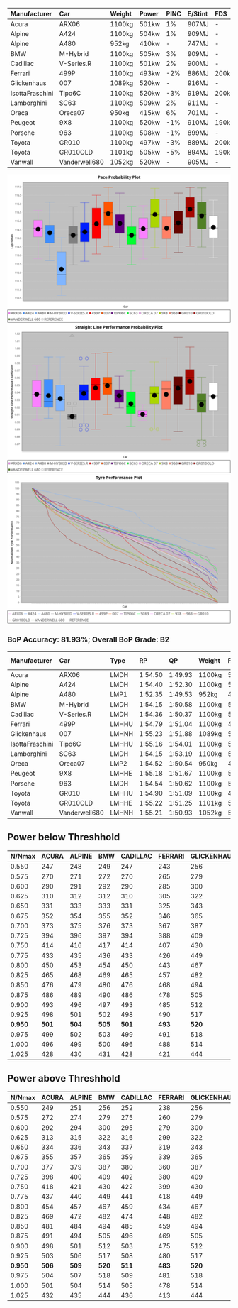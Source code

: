 |Manufacturer|Car|Weight|Power|PINC|E/Stint|FDS|
|:-|:-|:-|:-|:-|:-|:-|
|Acura|ARX06|1100kg|501kw|1%|907MJ|-|
|Alpine|A424|1100kg|504kw|1%|909MJ|-|
|Alpine|A480|952kg|410kw|-|747MJ|-|
|BMW|M-Hybrid|1100kg|505kw|3%|909MJ|-|
|Cadillac|V-Series.R|1100kg|501kw|2%|900MJ|-|
|Ferrari|499P|1100kg|493kw|-2%|886MJ|200kph|
|Glickenhaus|007|1089kg|520kw|-|916MJ|-|
|IsottaFraschini|Tipo6C|1100kg|520kw|-3%|919MJ|200kph|
|Lamborghini|SC63|1100kg|509kw|2%|911MJ|-|
|Oreca|Oreca07|950kg|415kw|6%|701MJ|-|
|Peugeot|9X8|1100kg|520kw|-1%|910MJ|190kph|
|Porsche|963|1100kg|508kw|-1%|899MJ|-|
|Toyota|GR010|1100kg|497kw|-3%|889MJ|200kph|
|Toyota|GR010OLD|1101kg|505kw|-5%|894MJ|190kph|
|Vanwall|Vanderwell680|1052kg|520kw|-|905MJ|-|

![PACECHART](./IMG/AUTO.png)
![STRAIGHTLINEPERFORMANCECHART](./IMG/AUTO_sp.png)
![TYREPERFORMANCECHART](./IMG/AUTO_tw.png)

### BoP Accuracy: 81.93%; Overall BoP Grade: B2
|Manufacturer|Car|Type|RP|QP|Weight|Power¹|Threshhold|PINC|Power²|E/Stint|AVG Vmax|FDS|RDLC|L/Stint|BOP-Grade|ModelAccuracy|ModelPoints|Match%|
|:-|:-|:-|:-|:-|:-|:-|:-|:-|:-|:-|:-|:-|:-|:-|:-|:-|:-|:-|
|Acura|ARX06|LMDH|1:54.50|1:49.93|1100kg|501kw|210.0kph|1%|506kw|907MJ|275.07kph|-|0.97|30|+B2|100.00%|995|81.17%|
|Alpine|A424|LMDH|1:54.40|1:52.30|1100kg|504kw|210.0kph|1%|509kw|909MJ|274.98kph|-|0.97|30|~A1|80.53%|517|100.00%|
|Alpine|A480|LMP1|1:52.35|1:49.53|952kg|410kw|210.0kph|-|410kw|747MJ|273.15kph|-|0.97|27|-Ω1|59.62%|840|0.98%|
|BMW|M-Hybrid|LMDH|1:54.15|1:50.58|1100kg|505kw|210.0kph|3%|520kw|909MJ|272.26kph|-|0.98|30|-B2|98.60%|1690|82.40%|
|Cadillac|V-Series.R|LMDH|1:54.36|1:50.37|1100kg|501kw|210.0kph|2%|511kw|900MJ|275.00kph|-|0.97|30|~A1|88.58%|2033|97.85%|
|Ferrari|499P|LMHHU|1:54.79|1:51.04|1100kg|493kw|210.0kph|-2%|483kw|886MJ|275.00kph|200kph|0.99|30|~A1|84.67%|2303|100.00%|
|Glickenhaus|007|LMHNH|1:55.23|1:51.88|1089kg|520kw|0.0kph|-|520kw|916MJ|278.19kph|-|0.91|30|+B2|96.64%|1639|84.58%|
|IsottaFraschini|Tipo6C|LMHHU|1:55.16|1:54.01|1100kg|520kw|210.0kph|-3%|504kw|919MJ|275.03kph|200kph|1.01|30|+D2|66.67%|96|62.47%|
|Lamborghini|SC63|LMDH|1:54.15|1:53.19|1100kg|509kw|210.0kph|2%|519kw|911MJ|273.89kph|-|0.99|30|-B2|96.77%|419|83.77%|
|Oreca|Oreca07|LMP2|1:54.52|1:50.54|950kg|415kw|210.0kph|6%|440kw|701MJ|272.92kph|-|0.94|27|+B2|100.00%|2206|83.59%|
|Peugeot|9X8|LMHHE|1:55.18|1:51.67|1100kg|520kw|210.0kph|-1%|515kw|910MJ|274.92kph|190kph|0.97|30|+B1|87.16%|2572|86.23%|
|Porsche|963|LMDH|1:54.54|1:50.62|1100kg|508kw|210.0kph|-1%|503kw|899MJ|275.02kph|-|0.97|30|~A1|93.05%|5740|100.00%|
|Toyota|GR010|LMHHU|1:54.90|1:51.09|1100kg|497kw|210.0kph|-3%|482kw|889MJ|275.02kph|200kph|0.99|30|+B1|90.17%|3255|88.79%|
|Toyota|GR010OLD|LMHHE|1:55.22|1:51.25|1101kg|505kw|210.0kph|-5%|480kw|894MJ|276.42kph|190kph|0.99|30|+A2|85.24%|1322|91.12%|
|Vanwall|Vanderwell680|LMHNH|1:55.21|1:50.93|1052kg|520kw|0.0kph|-|520kw|905MJ|274.85kph|-|0.99|29|+B1|91.33%|611|86.00%|

## Power below Threshhold
|N/Nmax|ACURA|ALPINE|BMW|CADILLAC|FERRARI|GLICKENHAUS|ISOTTAFRASCHINI|LAMBORGHINI|ORECA|PEUGEOT|PORSCHE|TOYOTA|TOYOTA|VANWALL|​|RPM|A480|
|:-|:-|:-|:-|:-|:-|:-|:-|:-|:-|:-|:-|:-|:-|:-|:-|:-|:-|
|0.550|247|248|249|247|243|256|256|251|204|256|250|245|249|256|​|--|-|
|0.575|270|271|272|270|265|279|279|274|222|279|273|267|272|279|​|--|-|
|0.600|290|291|292|290|285|300|300|294|240|300|293|287|292|300|​|--|-|
|0.625|310|312|312|310|305|322|322|315|257|322|314|307|312|322|​|--|-|
|0.650|331|333|333|331|325|343|343|336|274|343|335|328|333|343|​|--|-|
|0.675|352|354|355|352|346|365|365|357|291|365|357|349|355|365|​|--|-|
|0.700|373|375|376|373|367|387|387|379|309|387|378|370|376|387|​|--|-|
|0.725|394|396|397|394|388|409|409|400|326|409|399|391|397|409|​|--|-|
|0.750|414|416|417|414|407|430|430|421|343|430|420|411|417|430|​|--|-|
|0.775|433|435|436|433|426|449|449|440|358|449|439|429|436|449|​|5000|241|
|0.800|450|453|454|450|443|467|467|457|373|467|456|446|454|467|​|5500|284|
|0.825|465|468|469|465|457|482|482|472|385|482|471|461|469|482|​|6000|318|
|0.850|476|479|480|476|468|494|494|484|395|494|483|472|480|494|​|6500|359|
|0.875|486|489|490|486|478|505|505|494|403|505|493|482|490|505|​|7000|401|
|0.900|493|496|497|493|485|512|512|501|409|512|500|489|497|512|​|7500|411|
|0.925|498|501|502|498|490|517|517|506|412|517|505|494|502|517|​|8000|407|
|**0.950**|**501**|**504**|**505**|**501**|**493**|**520**|**520**|**509**|**415**|**520**|**508**|**497**|**505**|**520**|**​**|**8500**|**410**|
|0.975|499|502|503|499|491|518|518|507|414|518|506|495|503|518|​|9000|205|
|1.000|496|499|500|496|488|514|514|504|410|514|503|492|500|514|​|--|-|
|1.025|428|430|431|428|421|444|444|435|354|444|434|424|431|444|​|--|-|

## Power above Threshhold
|N/Nmax|ACURA|ALPINE|BMW|CADILLAC|FERRARI|GLICKENHAUS|ISOTTAFRASCHINI|LAMBORGHINI|ORECA|PEUGEOT|PORSCHE|TOYOTA|TOYOTA|VANWALL|​|RPM|A480|
|:-|:-|:-|:-|:-|:-|:-|:-|:-|:-|:-|:-|:-|:-|:-|:-|:-|:-|
|0.550|249|251|256|252|238|256|248|256|217|254|248|237|236|256|​|--|-|
|0.575|272|274|279|275|260|279|271|279|236|277|271|259|258|279|​|--|-|
|0.600|292|294|300|295|279|300|291|299|254|297|291|278|277|300|​|--|-|
|0.625|313|315|322|316|299|322|312|321|272|319|311|298|297|322|​|--|-|
|0.650|334|336|343|337|319|343|333|342|291|340|332|318|317|343|​|--|-|
|0.675|355|357|365|359|339|365|354|364|309|362|353|338|337|365|​|--|-|
|0.700|377|379|387|380|360|387|375|386|328|383|374|359|358|387|​|--|-|
|0.725|398|400|409|402|380|409|396|408|346|405|395|380|378|409|​|--|-|
|0.750|418|421|430|422|399|430|416|429|364|426|416|399|397|430|​|--|-|
|0.775|437|440|449|441|418|449|435|448|380|445|435|417|415|449|​|5000|241|
|0.800|454|457|467|459|434|467|453|466|395|463|452|433|431|467|​|5500|284|
|0.825|469|472|482|474|448|482|468|481|408|478|467|447|445|482|​|6000|318|
|0.850|481|484|494|485|459|494|479|493|419|489|478|458|456|494|​|6500|359|
|0.875|491|494|505|496|469|505|489|504|427|500|488|468|466|505|​|7000|401|
|0.900|498|501|512|503|475|512|496|511|433|507|495|474|472|512|​|7500|411|
|0.925|503|506|517|508|480|517|501|516|437|512|500|479|477|517|​|8000|407|
|**0.950**|**506**|**509**|**520**|**511**|**483**|**520**|**504**|**519**|**440**|**515**|**503**|**482**|**480**|**520**|**​**|**8500**|**410**|
|0.975|504|507|518|509|481|518|502|517|439|513|501|480|478|518|​|9000|205|
|1.000|501|504|514|505|478|514|499|513|435|509|498|477|475|514|​|--|-|
|1.025|432|435|444|436|413|444|430|443|375|440|430|412|410|444|​|--|-|
